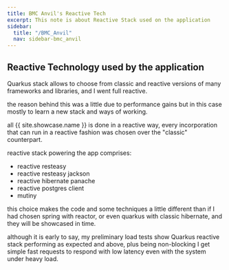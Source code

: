 ```yaml
---
title: BMC Anvil's Reactive Tech
excerpt: This note is about Reactive Stack used on the application
sidebar:
  title: "/BMC_Anvil"
  nav: sidebar-bmc_anvil
---
```


## Reactive Technology used by the application

Quarkus stack allows to choose from classic and reactive versions of many frameworks and libraries, and I went full reactive.

the reason behind this was a little due to performance gains but in this case mostly to learn a new stack and ways of working.

all {{ site.showcase.name }} is done in a reactive way, every incorporation that can run in a reactive fashion was chosen over the "classic"
counterpart.

reactive stack powering the app comprises:

* reactive resteasy
* reactive resteasy jackson
* reactive hibernate panache
* reactive postgres client
* mutiny

this choice makes the code and some techniques a little different than if I had chosen spring with reactor, or even quarkus with classic
hibernate, and they will be showcased in time.

although it is early to say, my preliminary load tests show Quarkus reactive stack performing as expected and above, plus being non-blocking
I get simple fast requests to respond with low latency even with the system under heavy load.
